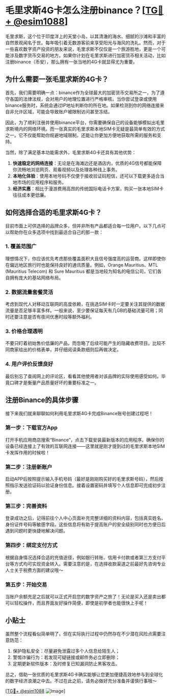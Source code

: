 # 毛里求斯4G卡怎么注册binance？[[TG💪+ @esim1088](https://t.me/s/esim1088)]

毛里求斯，这个位于印度洋上的天堂小岛，以其清澈的海水、细腻的沙滩和丰富的自然景观闻名于世。每年吸引着无数游客前来享受阳光与海风的洗礼。然而，对于一些喜欢数字资产投资的朋友来说，毛里求斯不仅仅是一个旅游胜地，更是一个可能涉及数字货币交易的地方。如果你计划在毛里求斯进行加密货币相关活动，比如注册binance（币安），那么拥有一张当地的4G卡就显得尤为重要。

## 为什么需要一张毛里求斯的4G卡？

首先，我们需要明确一点：binance作为全球最大的加密货币交易所之一，为了遵守各国的法律法规，会对用户的地理位置进行严格审核。当你尝试登录或使用binance服务时，系统会通过IP地址判断你的所在地。如果检测到你的网络连接来自非允许区域，可能会导致账户被限制访问甚至冻结。

因此，为了顺利注册并使用binance平台，你需要确保自己的设备能够模拟出毛里求斯境内的网络环境。而一张真实的毛里求斯本地SIM卡无疑是最简单有效的方式之一。它不仅能帮助你规避地域限制，还能让你更加方便地获取所需的服务和支持。

当然，除了满足基本功能需求外，毛里求斯4G卡还具有其他优势：

1. **快速稳定的网络连接**：无论是在海滩边还是酒店内，优质的4G信号都能保障你流畅地浏览网页、观看视频以及处理各种线上事务。
2. **本地化体验**：使用本地号码不仅便于接收验证码短信，还可以下载更多适合当地市场的应用程序和服务。
3. **经济实惠**：相比于漫游费用高昂的传统国际电话卡方案，购买一张本地SIM卡往往成本更低廉。

## 如何选择合适的毛里求斯4G卡？

目前市面上可供选择的品牌众多，但并非所有产品都适合每一位用户。以下几点可以帮助你在众多选项中找到最适合自己的那一款：

### 1. 覆盖范围广
理想情况下，你应该优先考虑那些覆盖面积大且信号强度高的运营商。这样即使你在偏远地区旅行时也能保持良好的通讯质量。例如，Orange Mauritius、MTL (Mauritius Telecom) 和 Sure Mauritius 都是当地较为知名的电信公司，它们各自拥有庞大的基站网络布局。

### 2. 数据流量套餐灵活
考虑到现代人对移动互联网的高度依赖，在挑选SIM卡时一定要关注其提供的数据流量是否足够丰富多样。一般来说，至少要保证每天有几GB的基础流量可用；同时还要注意是否有夜间优惠时段等额外福利。

### 3. 价格合理透明
不要只盯着初始售价低廉的产品，而忽略了后续可能产生的隐藏收费项目。比较不同商家给出的价格表单，并仔细阅读条款细则后再做决定。

### 4. 用户评价反馈良好
最后别忘了查阅网上的评论区，看看其他使用者对该品牌的实际使用感受如何。毕竟口碑才是衡量产品质量好坏的重要标准之一。

## 注册Binance的具体步骤

接下来我们就来聊聊如何利用毛里求斯4G卡完成Binance账号创建过程吧！

### 第一步：下载官方App
打开手机应用商店搜索“Binance”，点击下载安装最新版本的应用程序。确保你的设备已经连接上了有效的互联网连接——这里就是刚才提到过的毛里求斯本地SIM卡发挥作用的时候啦！

### 第二步：注册新账户
启动APP后按照提示输入手机号码（最好是刚刚购买好的毛里求斯号码），然后按照指示发送验证码以验证身份信息。接着设置密码并填写个人信息即可完成初步注册。

### 第三步：完善资料
登录成功之后，记得前往个人中心页面补充完整详细的资料内容，包括真实姓名、身份证件号码等敏感字段。这些信息将有助于提高账户的安全级别同时也方便日后遇到问题时更快捷地解决问题。

### 第四步：绑定支付方式
根据自身情况选择合适的充值途径，例如银行转账、信用卡付款或者第三方支付平台等方式均可实现资金转入。需要注意的是，在选择收款渠道之前最好先咨询专业人士关于税费方面的建议哦～

### 第五步：开始交易
当账户余额充足之后就可以正式开启您的数字资产之旅了！无论是买入还是卖出都可以轻松操作，而且界面友好操作简便，即使是初学者也能很快上手呢！

## 小贴士

虽然整个流程看似简单明了，但在实际执行过程中仍然存在不少潜在风险点需要注意防范：

1. 保护隐私安全：尽量避免泄露过多个人信息给陌生人；
2. 警惕诈骗行为：若发现可疑链接或邮件务必立即删除；
3. 定期更新软件版本：及时修复已知漏洞防止黑客攻击。

总之，借助一张优质的毛里求斯4G卡确实能够让您更加便捷高效地参与到全球化的数字经济浪潮之中去。不过在此之前，请务必做好充分准备并谨慎行事哦～

[[TG💪+ @esim1088](https://t.me/s/esim1088) ![Image](https://i.postimg.cc/4NQfJmqS/Snipaste-2025-05-13-00-14-12.png)]